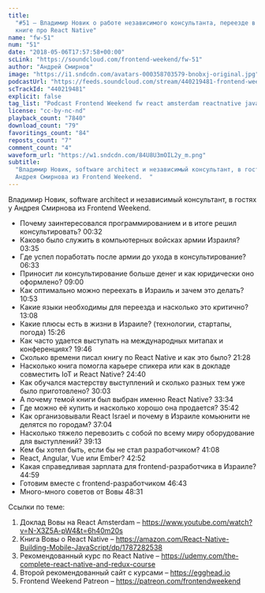 ```yaml
---
title:
  "#51 – Владимир Новик о работе независимого консультанта, переезде в Израиль и
  книге про React Native"
name: "fw-51"
num: "51"
date: "2018-05-06T17:57:58+00:00"
scLink: "https://soundcloud.com/frontend-weekend/fw-51"
author: "Андрей Смирнов"
image: "https://i1.sndcdn.com/avatars-000358703579-bnobxj-original.jpg"
podcastUrl: "https://feeds.soundcloud.com/stream/440219481-frontend-weekend-fw-51.m4a"
scTrackId: "440219481"
explicit: false
tag_list: "Podcast Frontend Weekend fw react amsterdam reactnative javascript"
license: "cc-by-nc-nd"
playback_count: "7840"
download_count: "79"
favoritings_count: "84"
reposts_count: "7"
comment_count: "4"
waveform_url: "https://w1.sndcdn.com/84U8U3mOIL2y_m.png"
subtitle:
  "Владимир Новик, software architect и независимый консультант, в гостях у
  Андрея Смирнова из Frontend Weekend.  "
---
```


Владимир Новик, software architect и независимый консультант, в гостях у Андрея
Смирнова из Frontend Weekend.

- Почему заинтересовался программированием и в итоге решил консультировать?
  <timecode sec="32">00:32</timecode>
- Каково было служить в компьютерных войсках армии Израиля?
  <timecode sec="215">03:35</timecode>
- Где успел поработать после армии до ухода в консультирование?
  <timecode sec="393">06:33</timecode>
- Приносит ли консультирование больше денег и как юридически оно оформлено?
  <timecode sec="540">09:00</timecode>
- Как оптимально можно переехать в Израиль и зачем это делать?
  <timecode sec="653">10:53</timecode>
- Какие языки необходимы для переезда и насколько это критично?
  <timecode sec="788">13:08</timecode>
- Какие плюсы есть в жизни в Израиле? (технологии, стартапы, погода)
  <timecode sec="926">15:26</timecode>
- Как часто удается выступать на международных митапах и конференциях?
  <timecode sec="1186">19:46</timecode>
- Сколько времени писал книгу по React Native и как это было?
  <timecode sec="1288">21:28</timecode>
- Насколько книга помогла карьере спикера или как в докладе совместить IoT и
  React Native? <timecode sec="1480">24:40</timecode>
- Как обучался мастерству выступлений и сколько разных тем уже было
  приготовлено? <timecode sec="1803">30:03</timecode>
- А почему темой книги был выбран именно React Native?
  <timecode sec="2014">33:34</timecode>
- Где можно её купить и насколько хорошо она продается?
  <timecode sec="2142">35:42</timecode>
- Как организовывали React Israel и почему в Израиле комьюнити не делятся по
  городам? <timecode sec="2224">37:04</timecode>
- Насколько тяжело перевозить с собой по всему миру оборудование для
  выступлений? <timecode sec="2353">39:13</timecode>
- Кем бы хотел быть, если бы не стал разработчиком?
  <timecode sec="2468">41:08</timecode>
- React, Angular, Vue или Ember? <timecode sec="2572">42:52</timecode>
- Какая справедливая зарплата для frontend-разработчика в Израиле?
  <timecode sec="2699">44:59</timecode>
- Готовим вместе с frontend-разработчиком <timecode sec="2803">46:43</timecode>
- Много-много советов от Вовы <timecode sec="2911">48:31</timecode>

Ссылки по теме:

1. Доклад Вовы на React Amsterdam –
   <https://www.youtube.com/watch?v=N-X3Z5A-pW4&t=6h40m20s>
2. Книга Вовы о React Native –
   <https://amazon.com/React-Native-Building-Mobile-JavaScript/dp/1787282538>
3. Рекомендованный курс по React Native –
   <https://udemy.com/the-complete-react-native-and-redux-course>
4. Второй рекомендованный сайт с курсами – <https://egghead.io>
5. Frontend Weekend Patreon – <https://patreon.com/frontendweekend>
